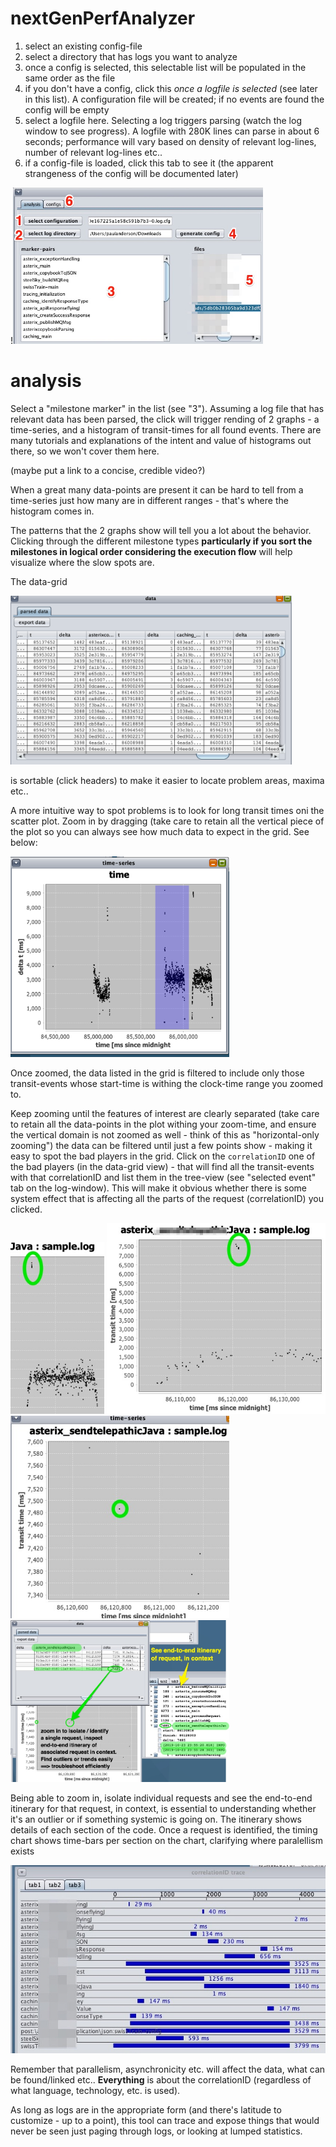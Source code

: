 # nextGenPerfAnalyzer

1. select an existing config-file
1. select a directory that has logs you want to analyze
1. once a config is selected, this selectable list will be populated in the same order as the file
1. if you don't have a config, click this *once a logfile is selected* (see later in this list). A configuration file will be created; if no events are found the config will be empty
1. select a logfile here. Selecting a log triggers parsing (watch the log window to see progress). A logfile with 280K lines can parse in about 6 seconds; performance will vary based on density of relevant log-lines, number of relevant log-lines etc..
1. if a config-file is loaded, click this tab to see it (the apparent strangeness of the config will be documented later)

!<img src="./doc/img/analysisAndConfigs.jpg" width="400"/>

# analysis

Select a "milestone marker" in the list (see "3"). Assuming a log file that has relevant data has been parsed, the click will trigger rending of 2 graphs - a time-series, and a histogram of transit-times for all found events. There are many tutorials and explanations of the intent and value of histograms out there, so we won't cover them here.

(maybe put a link to a concise, credible video?)

When a great many data-points are present  it can be hard to tell from a time-series just how many are in different ranges - that's where the histogram comes in.

The patterns that the 2 graphs show will tell you a lot about the behavior. Clicking through the different milestone types **particularly if you sort the milestones in logical order considering the execution flow** will help visualize where the slow spots are.

The data-grid

<img src="./doc/img/datagrid.png" width="450"/> 

is sortable (click headers) to make it easier to locate problem areas, maxima etc..

A more intuitive way to spot problems is to look for long transit times oni the scatter plot. Zoom in by dragging (take care to retain all the vertical piece of the plot so you can always see how much data to expect in the grid. See below:

<img src="./doc/img/zooming.png" width="350"/>

Once zoomed, the data listed in the grid is filtered to include only those transit-events whose start-time is withing the clock-time range you zoomed to. 

Keep zooming until the features of interest are clearly separated (take care to retain all the data-points in the plot withing your zoom-time, and ensure the vertical domain is not zoomed as well - think of this as "horizontal-only zooming") the data can be filtered until just a few points show - making it easy to spot the bad players in the grid. Click on the `correlationID` one of the bad players (in the data-grid view) - that will find all the transit-events with that correlationID and list them in the tree-view (see "selected event" tab on the log-window). This will make it obvious whether there is some system effect that is affecting all the parts of the request (correlationID) you clicked.

<img src="./doc/img/isolate1.jpg" width="150"/>

<img src="./doc/img/isolate2.jpg" width="350"/>

<img src="./doc/img/isolate2a.jpg" width="350"/>

<img src="./doc/img/isolate3.jpg" width="350"/>

Being able to zoom in, isolate individual requests and see the end-to-end itinerary for that request, in context, is essential to understanding whether it's an outlier or if something systemic is going on. The itinerary shows details of each section of the code. Once a request is identified, the timing chart shows time-bars per section on the chart, clarifying where paralellism exists

<img src="./doc/img/ngpa-timing2_jpg.jpg" wdith="350"/>


Remember that parallelism, asynchronicity etc. will affect the data, what can be found/linked etc.. **Everything** is about the correlationID (regardless of what language, technology, etc. is used).

As long as logs are in the appropriate form (and there's latitude to customize - up to a point), this tool can trace and expose things that would never be seen just paging through logs, or looking at lumped statistics.
